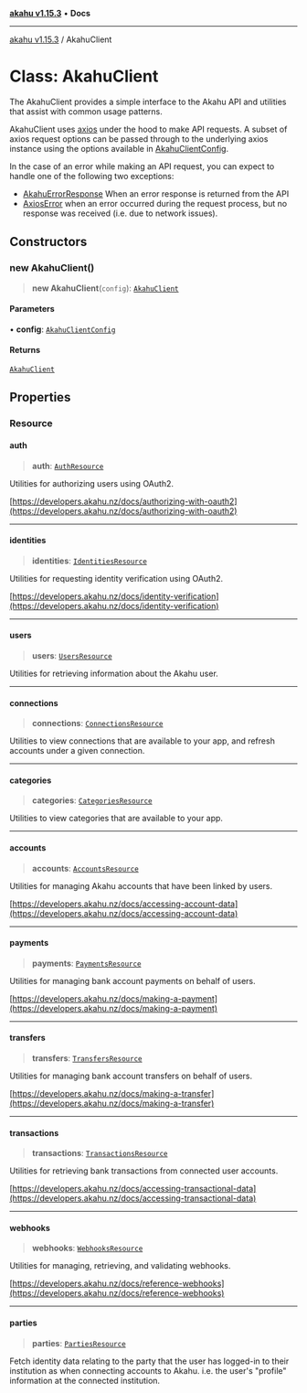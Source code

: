 [**akahu v1.15.3**](../README.md) • **Docs**

***

[akahu v1.15.3](../README.md) / AkahuClient

# Class: AkahuClient

The AkahuClient provides a simple interface to the Akahu API and utilities
that assist with common usage patterns.

AkahuClient uses [axios](https://axios-http.com/docs/intro) under the hood to make
API requests. A subset of axios request options can be passed through to the underlying axios
instance using the options available in [AkahuClientConfig](../type-aliases/AkahuClientConfig.md).

In the case of an error while making an API request, you can expect to handle one of the
following two exceptions:

- [AkahuErrorResponse](AkahuErrorResponse.md) When an error response is returned from the API
- [AxiosError](https://github.com/axios/axios/blob/v0.21.1/index.d.ts#L85) when an error
   occurred during the request process, but no response was received (i.e. due to network issues).

## Constructors

### new AkahuClient()

> **new AkahuClient**(`config`): [`AkahuClient`](AkahuClient.md)

#### Parameters

• **config**: [`AkahuClientConfig`](../type-aliases/AkahuClientConfig.md)

#### Returns

[`AkahuClient`](AkahuClient.md)

## Properties

### Resource

#### auth

> **auth**: [`AuthResource`](AuthResource.md)

Utilities for authorizing users using OAuth2.

[https://developers.akahu.nz/docs/authorizing-with-oauth2](https://developers.akahu.nz/docs/authorizing-with-oauth2)

***

#### identities

> **identities**: [`IdentitiesResource`](IdentitiesResource.md)

Utilities for requesting identity verification using OAuth2.

[https://developers.akahu.nz/docs/identity-verification](https://developers.akahu.nz/docs/identity-verification)

***

#### users

> **users**: [`UsersResource`](UsersResource.md)

Utilities for retrieving information about the Akahu user.

***

#### connections

> **connections**: [`ConnectionsResource`](ConnectionsResource.md)

Utilities to view connections that are available to your app, and refresh
accounts under a given connection.

***

#### categories

> **categories**: [`CategoriesResource`](CategoriesResource.md)

Utilities to view categories that are available to your app.

***

#### accounts

> **accounts**: [`AccountsResource`](AccountsResource.md)

Utilities for managing Akahu accounts that have been linked by users.

[https://developers.akahu.nz/docs/accessing-account-data](https://developers.akahu.nz/docs/accessing-account-data)

***

#### payments

> **payments**: [`PaymentsResource`](PaymentsResource.md)

Utilities for managing bank account payments on behalf of users.

[https://developers.akahu.nz/docs/making-a-payment](https://developers.akahu.nz/docs/making-a-payment)

***

#### transfers

> **transfers**: [`TransfersResource`](TransfersResource.md)

Utilities for managing bank account transfers on behalf of users.

[https://developers.akahu.nz/docs/making-a-transfer](https://developers.akahu.nz/docs/making-a-transfer)

***

#### transactions

> **transactions**: [`TransactionsResource`](TransactionsResource.md)

Utilities for retrieving bank transactions from connected user accounts.

[https://developers.akahu.nz/docs/accessing-transactional-data](https://developers.akahu.nz/docs/accessing-transactional-data)

***

#### webhooks

> **webhooks**: [`WebhooksResource`](WebhooksResource.md)

Utilities for managing, retrieving, and validating webhooks.

[https://developers.akahu.nz/docs/reference-webhooks](https://developers.akahu.nz/docs/reference-webhooks)

***

#### parties

> **parties**: [`PartiesResource`](PartiesResource.md)

Fetch identity data relating to the party that the user has logged-in to
their institution as when connecting accounts to Akahu. i.e. the user's
"profile" information at the connected institution.

